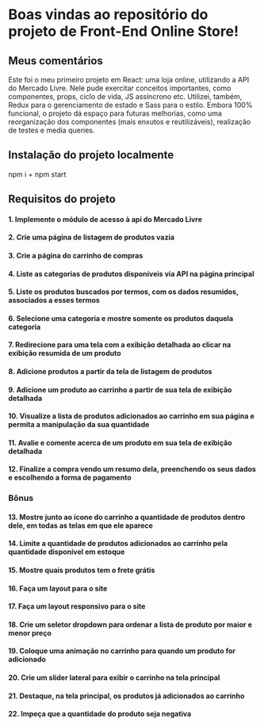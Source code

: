 # Boas vindas ao repositório do projeto de Front-End Online Store!
## Meus comentários
Este foi o meu primeiro projeto em React: uma loja online, utilizando a API do Mercado Livre. Nele pude exercitar conceitos importantes, como componentes, props, ciclo de vida, JS assíncrono etc. Utilizei, também, Redux para o gerenciamento de estado e Sass para o estilo. Embora 100% funcional, o projeto dá espaço para futuras melhorias, como uma reorganização dos componentes (mais enxutos e reutilizáveis), realização de testes e media queries.

## Instalação do projeto localmente
npm i + npm start

## Requisitos do projeto

#### 1. Implemente o módulo de acesso à api do Mercado Livre

#### 2. Crie uma página de listagem de produtos vazia

#### 3. Crie a página do carrinho de compras

#### 4. Liste as categorias de produtos disponíveis via API na página principal


#### 5. Liste os produtos buscados por termos, com os dados resumidos, associados a esses termos



#### 6. Selecione uma categoria e mostre somente os produtos daquela categoria

#### 7. Redirecione para uma tela com a exibição detalhada ao clicar na exibição resumida de um produto


#### 8. Adicione produtos a partir da tela de listagem de produtos


#### 9. Adicione um produto ao carrinho a partir de sua tela de exibição detalhada


#### 10. Visualize a lista de produtos adicionados ao carrinho em sua página e permita a manipulação da sua quantidade


#### 11. Avalie e comente acerca de um produto em sua tela de exibição detalhada

#### 12. Finalize a compra vendo um resumo dela, preenchendo os seus dados e escolhendo a forma de pagamento

### Bônus

#### 13. Mostre junto ao ícone do carrinho a quantidade de produtos dentro dele, em todas as telas em que ele aparece


#### 14. Limite a quantidade de produtos adicionados ao carrinho pela quantidade disponível em estoque

#### 15. Mostre quais produtos tem o frete grátis


#### 16. Faça um layout para o site


#### 17. Faça um layout responsivo para o site


#### 18. Crie um seletor dropdown para ordenar a lista de produto por maior e menor preço


#### 19. Coloque uma animação no carrinho para quando um produto for adicionado


#### 20. Crie um slider lateral para exibir o carrinho na tela principal

#### 21. Destaque, na tela principal, os produtos já adicionados ao carrinho

#### 22. Impeça que a quantidade do produto seja negativa
